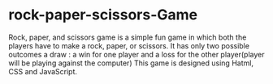 # rock-paper-scissors-Game

Rock, paper, and scissors game is a simple fun game in which both the players have to make a rock, paper, or scissors. 
It has only two possible outcomes a draw : a win for one player and a loss for the other player(player will be playing against the computer)
This game is designed using Hatml, CSS and JavaScript.

